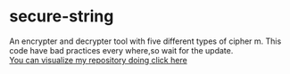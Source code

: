 # secure-string
An encrypter and decrypter tool with five different types of cipher m. This code have bad practices every where,so wait for the update.<br>
<a href="https://jugaman.github.io/secure-string/">You can visualize my repository doing click here</a>
